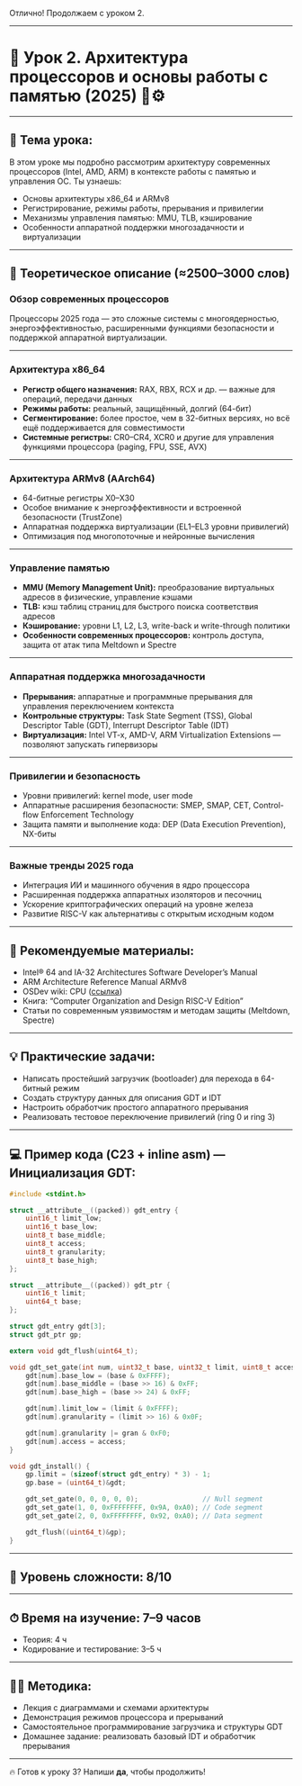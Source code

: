 Отлично! Продолжаем с уроком 2.

---

# 🔹 Урок 2. Архитектура процессоров и основы работы с памятью (2025) 🧩⚙️

---

## 🧩 Тема урока:

В этом уроке мы подробно рассмотрим архитектуру современных процессоров (Intel, AMD, ARM) в контексте работы с памятью и управления ОС. Ты узнаешь:

* Основы архитектуры x86\_64 и ARMv8
* Регистрирование, режимы работы, прерывания и привилегии
* Механизмы управления памятью: MMU, TLB, кэширование
* Особенности аппаратной поддержки многозадачности и виртуализации

---

## 🧠 Теоретическое описание (≈2500–3000 слов)

### Обзор современных процессоров

Процессоры 2025 года — это сложные системы с многоядерностью, энергоэффективностью, расширенными функциями безопасности и поддержкой аппаратной виртуализации.

---

### Архитектура x86\_64

* **Регистр общего назначения:** RAX, RBX, RCX и др. — важные для операций, передачи данных
* **Режимы работы:** реальный, защищённый, долгий (64-бит)
* **Сегментирование:** более простое, чем в 32-битных версиях, но всё ещё поддерживается для совместимости
* **Системные регистры:** CR0–CR4, XCR0 и другие для управления функциями процессора (paging, FPU, SSE, AVX)

---

### Архитектура ARMv8 (AArch64)

* 64-битные регистры X0–X30
* Особое внимание к энергоэффективности и встроенной безопасности (TrustZone)
* Аппаратная поддержка виртуализации (EL1–EL3 уровни привилегий)
* Оптимизация под многопоточные и нейронные вычисления

---

### Управление памятью

* **MMU (Memory Management Unit):** преобразование виртуальных адресов в физические, управление кэшами
* **TLB:** кэш таблиц страниц для быстрого поиска соответствия адресов
* **Кэширование:** уровни L1, L2, L3, write-back и write-through политики
* **Особенности современных процессоров:** контроль доступа, защита от атак типа Meltdown и Spectre

---

### Аппаратная поддержка многозадачности

* **Прерывания:** аппаратные и программные прерывания для управления переключением контекста
* **Контрольные структуры:** Task State Segment (TSS), Global Descriptor Table (GDT), Interrupt Descriptor Table (IDT)
* **Виртуализация:** Intel VT-x, AMD-V, ARM Virtualization Extensions — позволяют запускать гипервизоры

---

### Привилегии и безопасность

* Уровни привилегий: kernel mode, user mode
* Аппаратные расширения безопасности: SMEP, SMAP, CET, Control-flow Enforcement Technology
* Защита памяти и выполнение кода: DEP (Data Execution Prevention), NX-биты

---

### Важные тренды 2025 года

* Интеграция ИИ и машинного обучения в ядро процессора
* Расширенная поддержка аппаратных изоляторов и песочниц
* Ускорение криптографических операций на уровне железа
* Развитие RISC-V как альтернативы с открытым исходным кодом

---

## 📘 Рекомендуемые материалы:

* Intel® 64 and IA-32 Architectures Software Developer’s Manual
* ARM Architecture Reference Manual ARMv8
* OSDev wiki: CPU ([ссылка](https://wiki.osdev.org/CPU))
* Книга: “Computer Organization and Design RISC-V Edition”
* Статьи по современным уязвимостям и методам защиты (Meltdown, Spectre)

---

## 💡 Практические задачи:

* Написать простейший загрузчик (bootloader) для перехода в 64-битный режим
* Создать структуру данных для описания GDT и IDT
* Настроить обработчик простого аппаратного прерывания
* Реализовать тестовое переключение привилегий (ring 0 и ring 3)

---

## 💻 Пример кода (C23 + inline asm) — Инициализация GDT:

```c
#include <stdint.h>

struct __attribute__((packed)) gdt_entry {
    uint16_t limit_low;
    uint16_t base_low;
    uint8_t base_middle;
    uint8_t access;
    uint8_t granularity;
    uint8_t base_high;
};

struct __attribute__((packed)) gdt_ptr {
    uint16_t limit;
    uint64_t base;
};

struct gdt_entry gdt[3];
struct gdt_ptr gp;

extern void gdt_flush(uint64_t);

void gdt_set_gate(int num, uint32_t base, uint32_t limit, uint8_t access, uint8_t gran) {
    gdt[num].base_low = (base & 0xFFFF);
    gdt[num].base_middle = (base >> 16) & 0xFF;
    gdt[num].base_high = (base >> 24) & 0xFF;

    gdt[num].limit_low = (limit & 0xFFFF);
    gdt[num].granularity = (limit >> 16) & 0x0F;

    gdt[num].granularity |= gran & 0xF0;
    gdt[num].access = access;
}

void gdt_install() {
    gp.limit = (sizeof(struct gdt_entry) * 3) - 1;
    gp.base = (uint64_t)&gdt;

    gdt_set_gate(0, 0, 0, 0, 0);                // Null segment
    gdt_set_gate(1, 0, 0xFFFFFFFF, 0x9A, 0xA0); // Code segment
    gdt_set_gate(2, 0, 0xFFFFFFFF, 0x92, 0xA0); // Data segment

    gdt_flush((uint64_t)&gp);
}
```

---

## 🧠 Уровень сложности: 8/10

---

## ⏱ Время на изучение: 7–9 часов

* Теория: 4 ч
* Кодирование и тестирование: 3–5 ч

---

## 🧑‍🏫 Методика:

* Лекция с диаграммами и схемами архитектуры
* Демонстрация режимов процессора и прерываний
* Самостоятельное программирование загрузчика и структуры GDT
* Домашнее задание: реализовать базовый IDT и обработчик прерывания

---

🔥 Готов к уроку 3? Напиши **да**, чтобы продолжить!
